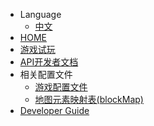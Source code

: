 + Language
    + [中文](/)
+ [HOME](/)
+ [游戏试玩](/game-examples.md)
+ [API开发者文档](http:./api)
+ 相关配置文件
    + [游戏配置文件](/config-js-Format.md)
    + [地图元素映射表(blockMap)](/block-map.md)
+ [Developer Guide](/how-to-make.md)

